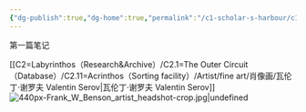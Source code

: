 ```yaml
---
{"dg-publish":true,"dg-home":true,"permalink":"/c1-scholar-s-harbour/c1-1-ferry-docks/my-garden/","tags":["gardenEntry"],"dgPassFrontmatter":true}
---
```




第一篇笔记

[[C2=Labyrinthos（Research&Archive）/C2.1=The Outer Circuit（Database）/C2.11=Acrinthos（Sorting facility）/Artist/fine art/肖像画/瓦伦丁·谢罗夫 Valentin Serov\|瓦伦丁·谢罗夫 Valentin Serov]]![440px-Frank_W_Benson_artist_headshot-crop.jpg|undefined](/img/user/440px-Frank_W_Benson_artist_headshot-crop.jpg)